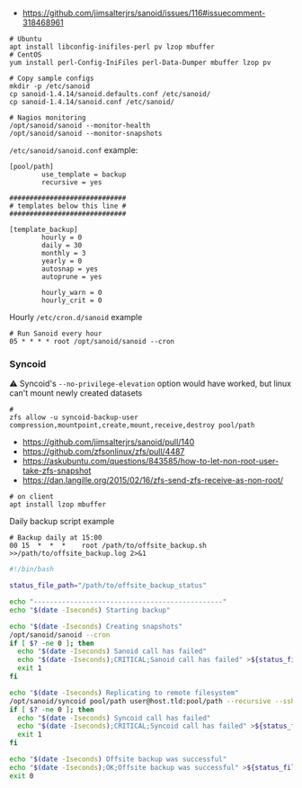 * https://github.com/jimsalterjrs/sanoid/issues/116#issuecomment-318468961

```shell
# Ubuntu
apt install libconfig-inifiles-perl pv lzop mbuffer
# CentOS
yum install perl-Config-IniFiles perl-Data-Dumper mbuffer lzop pv

# Copy sample configs
mkdir -p /etc/sanoid
cp sanoid-1.4.14/sanoid.defaults.conf /etc/sanoid/
cp sanoid-1.4.14/sanoid.conf /etc/sanoid/

# Nagios monitoring
/opt/sanoid/sanoid --monitor-health
/opt/sanoid/sanoid --monitor-snapshots
```

`/etc/sanoid/sanoid.conf` example:
```
[pool/path]
        use_template = backup
        recursive = yes

#############################
# templates below this line #
#############################

[template_backup]
        hourly = 0
        daily = 30
        monthly = 3
        yearly = 0
        autosnap = yes
        autoprune = yes

        hourly_warn = 0
        hourly_crit = 0
```

Hourly `/etc/cron.d/sanoid` example
```
# Run Sanoid every hour
05 * * * * root /opt/sanoid/sanoid --cron
```

### Syncoid

:warning: Syncoid's `--no-privilege-elevation` option would have worked, but linux can't mount newly created datasets
```shell
# 
zfs allow -u syncoid-backup-user compression,mountpoint,create,mount,receive,destroy pool/path
```
* https://github.com/jimsalterjrs/sanoid/pull/140
* https://github.com/zfsonlinux/zfs/pull/4487
* https://askubuntu.com/questions/843585/how-to-let-non-root-user-take-zfs-snapshot
* https://dan.langille.org/2015/02/16/zfs-send-zfs-receive-as-non-root/



```shell
# on client
apt install lzop mbuffer
```

Daily backup script example
```
# Backup daily at 15:00
00 15  *  *  *    root /path/to/offsite_backup.sh >>/path/to/offsite_backup.log 2>&1
```
```bash
#!/bin/bash

status_file_path="/path/to/offsite_backup_status"

echo "-----------------------------------------------"
echo "$(date -Iseconds) Starting backup"

echo "$(date -Iseconds) Creating snapshots"
/opt/sanoid/sanoid --cron
if [ $? -ne 0 ]; then
  echo "$(date -Iseconds) Sanoid call has failed"
  echo "$(date -Iseconds);CRITICAL;Sanoid call has failed" >${status_file_path}
  exit 1
fi

echo "$(date -Iseconds) Replicating to remote filesystem"
/opt/sanoid/syncoid pool/path user@host.tld:pool/path --recursive --sshkey /path/to/a/key
if [ $? -ne 0 ]; then
  echo "$(date -Iseconds) Syncoid call has failed"
  echo "$(date -Iseconds);CRITICAL;Syncoid call has failed" >${status_file_path}
  exit 1
fi

echo "$(date -Iseconds) Offsite backup was successful"
echo "$(date -Iseconds);OK;Offsite backup was successful" >${status_file_path}
exit 0
```
